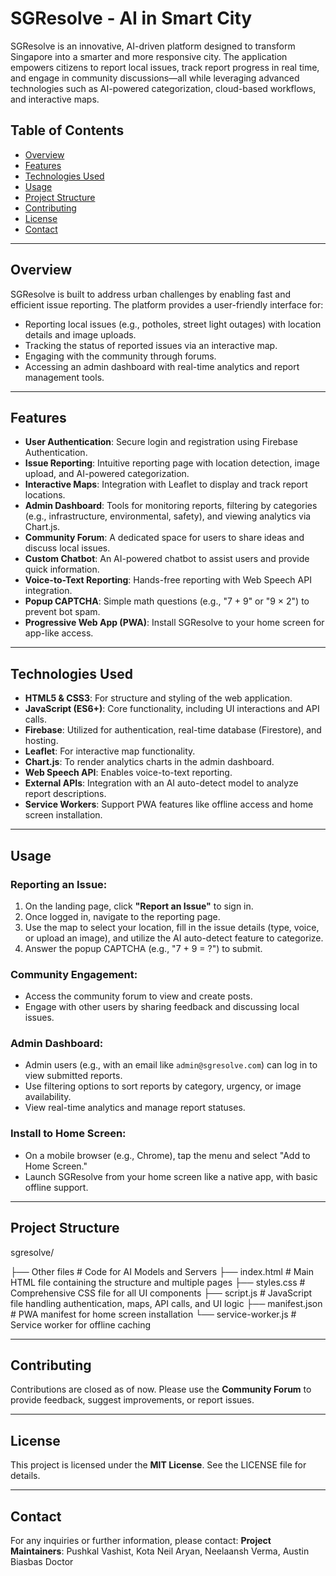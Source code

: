 # **SGResolve - AI in Smart City**

SGResolve is an innovative, AI-driven platform designed to transform Singapore into a smarter and more responsive city. The application empowers citizens to report local issues, track report progress in real time, and engage in community discussions—all while leveraging advanced technologies such as AI-powered categorization, cloud-based workflows, and interactive maps.

## **Table of Contents**
- [Overview](#overview)
- [Features](#features)
- [Technologies Used](#technologies-used)
- [Usage](#usage)
- [Project Structure](#project-structure)
- [Contributing](#contributing)
- [License](#license)
- [Contact](#contact)

---

## **Overview**
SGResolve is built to address urban challenges by enabling fast and efficient issue reporting. The platform provides a user-friendly interface for:

- Reporting local issues (e.g., potholes, street light outages) with location details and image uploads.
- Tracking the status of reported issues via an interactive map.
- Engaging with the community through forums.
- Accessing an admin dashboard with real-time analytics and report management tools.

---

## **Features**
- **User Authentication**: Secure login and registration using Firebase Authentication.
- **Issue Reporting**: Intuitive reporting page with location detection, image upload, and AI-powered categorization.
- **Interactive Maps**: Integration with Leaflet to display and track report locations.
- **Admin Dashboard**: Tools for monitoring reports, filtering by categories (e.g., infrastructure, environmental, safety), and viewing analytics via Chart.js.
- **Community Forum**: A dedicated space for users to share ideas and discuss local issues.
- **Custom Chatbot**: An AI-powered chatbot to assist users and provide quick information.
- **Voice-to-Text Reporting**: Hands-free reporting with Web Speech API integration.
- **Popup CAPTCHA**: Simple math questions (e.g., "7 + 9" or "9 × 2") to prevent bot spam.
- **Progressive Web App (PWA)**: Install SGResolve to your home screen for app-like access.

---

## **Technologies Used**
- **HTML5 & CSS3**: For structure and styling of the web application.
- **JavaScript (ES6+)**: Core functionality, including UI interactions and API calls.
- **Firebase**: Utilized for authentication, real-time database (Firestore), and hosting.
- **Leaflet**: For interactive map functionality.
- **Chart.js**: To render analytics charts in the admin dashboard.
- **Web Speech API**: Enables voice-to-text reporting.
- **External APIs**: Integration with an AI auto-detect model to analyze report descriptions.
- **Service Workers**: Support PWA features like offline access and home screen installation.

---



## **Usage**
### **Reporting an Issue:**
1. On the landing page, click **"Report an Issue"** to sign in.
2. Once logged in, navigate to the reporting page.
3. Use the map to select your location, fill in the issue details (type, voice, or upload an image), and utilize the AI auto-detect feature to categorize.
4. Answer the popup CAPTCHA (e.g., "7 + 9 = ?") to submit.

### **Community Engagement:**
- Access the community forum to view and create posts.
- Engage with other users by sharing feedback and discussing local issues.

### **Admin Dashboard:**
- Admin users (e.g., with an email like `admin@sgresolve.com`) can log in to view submitted reports.
- Use filtering options to sort reports by category, urgency, or image availability.
- View real-time analytics and manage report statuses.

### **Install to Home Screen:**
- On a mobile browser (e.g., Chrome), tap the menu and select "Add to Home Screen."
- Launch SGResolve from your home screen like a native app, with basic offline support.

---

## **Project Structure**

sgresolve/

├── Other files        # Code for AI Models and Servers
├── index.html         # Main HTML file containing the structure and multiple pages
├── styles.css         # Comprehensive CSS file for all UI components
├── script.js          # JavaScript file handling authentication, maps, API calls, and UI logic
├── manifest.json      # PWA manifest for home screen installation
└── service-worker.js  # Service worker for offline caching


---

## **Contributing**
Contributions are closed as of now. Please use the **Community Forum** to provide feedback, suggest improvements, or report issues.

---

## **License**
This project is licensed under the **MIT License**. See the LICENSE file for details.

---

## **Contact**
For any inquiries or further information, please contact:
**Project Maintainers**: Pushkal Vashist, Kota Neil Aryan, Neelaansh Verma, Austin Biasbas Doctor
